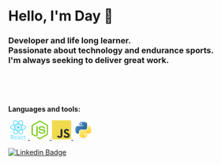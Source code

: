 <h1 align="left">Hello, I'm Day 👋</h1>
<h3 align="left">Developer and life long learner. <br/> Passionate about technology and endurance sports.<br/> I'm always seeking to deliver great work.</h3>

<br/>
<br/>
<br/>

<strong align="left">Languages and tools:</strong>

<p align="left">
  <a href="https://reactjs.org" target="_blank">
    <img src="https://raw.githubusercontent.com/devicons/devicon/master/icons/react/react-original-wordmark.svg" alt="react" width="40" height="40" />
  </a>
  <a href="https://nodejs.org/en/" target="_blank">
    <img src="https://raw.githubusercontent.com/devicons/devicon/master/icons/nodejs/nodejs-original.svg" alt="node" width="40" height="40" />
  </a>
  <a href="https://www.javascript.com/" target="_blank">
    <img src="https://raw.githubusercontent.com/devicons/devicon/master/icons/javascript/javascript-original.svg" alt="node" width="40" height="40" />
  </a>
  <a href="hhttps://www.python.org/" target="_blank">
    <img src="https://raw.githubusercontent.com/devicons/devicon/master/icons/python/python-original.svg" alt="node" width="40" height="40" />
  </a>
</p>


[![Linkedin Badge](https://img.shields.io/badge/-Day%20Sallet-0077B5?style=flat-square&logo=Linkedin&logoColor=white&link=https://br.linkedin.com/in/dayanesallet)](https://br.linkedin.com/in/dayanesallet)
